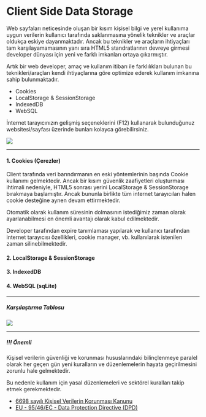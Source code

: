 # Client Side Data Storage

Web sayfaları neticesinde oluşan bir kısım kişisel bilgi ve yerel kullanıma uygun verilerin kullanıcı tarafında saklanmasına yönelik teknikler ve araçlar oldukça eskiye dayanmaktadır. Ancak bu teknikler ve araçların ihtiyaçları tam karşılayamamasının yanı sıra HTML5 standratlarının devreye girmesi developer dünyası için yeni ve farklı imkanları ortaya çıkarmıştır.

Artık bir web developer, amaç ve kullanım itibarı ile farklılıkları bulunan bu teknikleri/araçları kendi ihtiyaçlarına göre optimize ederek kullanım imkanına sahip bulunmaktadır.
- Cookies
- LocalStorage & SessionStorage
- IndexedDB
- WebSQL

İnternet tarayıcınızın gelişmiş seçeneklerini (F12) kullanarak  bulunduğunuz websitesi/sayfası üzerinde bunları kolayca görebilirsiniz.

![](http://i68.tinypic.com/wbry1z.png)


------------
#### 1. Cookies (Çerezler)
Client tarafında veri barındırmanın en eski yöntemlerinin başında Cookie kullanımı gelmektedir. Ancak bir kısım güvenlik zaafiyetleri oluşturması ihtimali nedeniyle, HTML5  sonrası yerini LocalStorage & SessionStorage bırakmaya başlamıştır. Ancak bununla birlikte tüm internet tarayıcıları halen cookie desteğine aynen devam ettirmektedir.

Otomatik olarak kullanım süresinin dolmasının istediğimiz zaman olarak ayarlanabilmesi en önemli avantajı olarak kabul edilmektedir. 

Developer tarafından expire tanımlaması yapılarak ve kullanıcı tarafından internet tarayıcısı özellikleri, cookie manager, vb. kullanılarak istenilen zaman silinebilmektedir.

#### 2. LocalStorage &  SessionStorage

#### 3. IndexedDB

#### 4. WebSQL (sqLite)



------------


##### Karşılaştırma Tablosu
![](http://i68.tinypic.com/18fy3p.png)


------------
##### !!!  Önemli
Kişisel verilerin güvenliği ve korunması hususlarındaki bilinçlenmeye paralel olarak her geçen gün yeni kuralların ve düzenlemelerin hayata geçirilmesini zorunlu hale gelmektedir.

Bu nedenle  kullanım için yasal düzenlemeleri ve sektörel kuralları takip etmek gerekmektedir.
- [6698 sayılı Kişisel Verilerin Korunması Kanunu](http://www.mevzuat.gov.tr/MevzuatMetin/1.5.6698.pdf "6698 sayılı Kişisel Verilerin Korunması Kanunu")
- [EU - 95/46/EC - Data Protection Directive (DPD)](https://ec.europa.eu/info/law/law-topic/data-protection_en "EU - 95/46/EC - Data Protection Directive")
